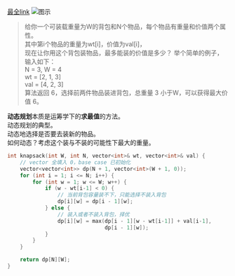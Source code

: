 
[最全link](https://zhuanlan.zhihu.com/p/93857890)
![图示](https://pic1.zhimg.com/80/v2-47aefc64bf8e6e42b727f5a460b24bcc_720w.jpg)

> 给你一个可装载重量为W的背包和N个物品，每个物品有重量和价值两个属性。  
> 其中第i个物品的重量为wt[i]，价值为val[i]，  
> 现在让你用这个背包装物品，最多能装的价值是多少？
举个简单的例子，输入如下：  
N = 3, W = 4  
wt = [2, 1, 3]  
val = [4, 2, 3]  
算法返回 6，选择前两件物品装进背包，总重量 3 小于W，可以获得最大价值 6。

**动态规划**本质是运筹学下的**求最值**的方法。  
动态规划的典型。  
动态地选择是否要去装新的物品。  
如何动态？考虑这个装与不装的可能性下最大的重量。  

```C++
int knapsack(int W, int N, vector<int>& wt, vector<int>& val) {
    // vector 全填入 0，base case 已初始化
    vector<vector<int>> dp(N + 1, vector<int>(W + 1, 0));
    for (int i = 1; i <= N; i++) {
        for (int w = 1; w <= W; w++) {
            if (w - wt[i-1] < 0) {
                // 当前背包容量装不下，只能选择不装入背包
                dp[i][w] = dp[i - 1][w];
            } else {
                // 装入或者不装入背包，择优
                dp[i][w] = max(dp[i - 1][w - wt[i-1]] + val[i-1], 
                               dp[i - 1][w]);
            }
        }
    }

    return dp[N][W];
}
```